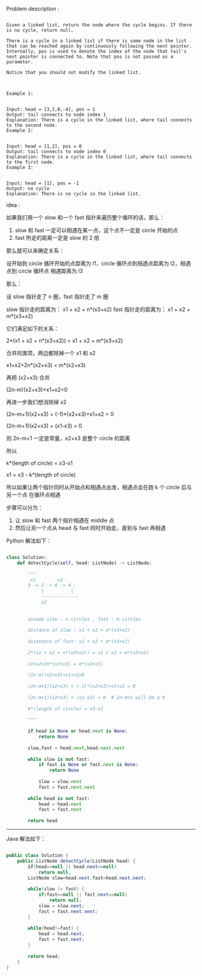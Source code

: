 
Problem description :

```

Given a linked list, return the node where the cycle begins. If there is no cycle, return null.

There is a cycle in a linked list if there is some node in the list that can be reached again by continuously following the next pointer. Internally, pos is used to denote the index of the node that tail's next pointer is connected to. Note that pos is not passed as a parameter.

Notice that you should not modify the linked list.

 

Example 1:


Input: head = [3,2,0,-4], pos = 1
Output: tail connects to node index 1
Explanation: There is a cycle in the linked list, where tail connects to the second node.
Example 2:


Input: head = [1,2], pos = 0
Output: tail connects to node index 0
Explanation: There is a cycle in the linked list, where tail connects to the first node.
Example 3:


Input: head = [1], pos = -1
Output: no cycle
Explanation: There is no cycle in the linked list.

```

idea :

如果我们用一个 slow 和一个 fast 指针来遍历整个循环的话，那么：

1. slow 和 fast 一定可以相遇在某一点，这个点不一定是 circle 开始的点
2. fast 所走的距离一定是 slow 的 2 倍

那么就可以来确定关系：

设开始到 circle 循环开始的点距离为 l1，circle 循环点到相遇点距离为 l2，相遇点到 circle 循环点
相遇距离为 l3

那么：

设 slow 指针走了 n 圈，fast 指针走了 m 圈

slow 指针走的距离为： x1 + x2 + n*(x3+x2)
fast 指针走的距离为： x1 + x2 + m*(x3+x2)

它们满足如下的关系：

2*(x1 + x2 + n*(x3+x2)) = x1 + x2 + m*(x3+x2)

合并同类项，两边都除掉一个 x1 和 x2

x1+x2+2n*(x2+x3) = m*(x2+x3)

再把 (x2+x3) 合并

(2n-m)(x2+x3)+x1+x2=0

再进一步我们想消除掉 x2

(2n-m+1)(x2+x3) + (-1)*(x2+x3)+x1+x2 = 0

(2n-m+1)(x2+x3) + (x1-x3) = 0 

则 2n-m+1 一定是常量，x2+x3 是整个 circle 的距离

所以

k*(length of circle) = x3-x1

x1 = x3 - k*(length of circle)

所以如果让两个指针同时从开始点和相遇点出发，相遇点会在跑 k 个 circle 后与另一个点
在循环点相遇

步骤可以分为：

1. 让 slow 和 fast 两个指针相遇在 middle 点
2. 然后让另一个点从 head 与 fast 同时开始走，直到与 fast 再相遇

Python 解法如下：

```Python

class Solution:
    def detectCycle(self, head: ListNode) -> ListNode:
        
        """
         x1        x2
        3 -> 2 -> 0 -> 4 -
             |          |
             -------------- 
             x3
            
    
        assume slow : n circles , fast : m circles
        
        distance of slow : x1 + x2 + n*(x3+x2)
        
        disatance of fast: x1 + x2 + m*(x3+x2)
        
        2*(x1 + x2 + n*(x3+x2)) = x1 + x2 + m*(x3+x2)
        
        x1+x2+2n*(x2+x3) = m*(x2+x3)
        
        (2n-m)(x2+x3)+x1+x2=0
        
        (2n-m+1)(x2+x3) + (-1)*(x2+x3)+x1+x2 = 0
        
        (2n-m+1)(x2+x3) + (x1-x3) = 0  # 2n-m+1 will be a K
        
        k*(length of circle) = x3-x1
        
        """
        
        if head is None or head.next is None:
            return None
        
        slow,fast = head.next,head.next.next
        
        while slow is not fast:
            if fast is None or fast.next is None:
                return None
            
            slow = slow.next
            fast = fast.next.next
        
        while head is not fast:
            head = head.next
            fast = fast.next
        
        return head

```

---

Java 解法如下：

```Java

public class Solution {
    public ListNode detectCycle(ListNode head) {
        if(head==null || head.next==null)
            return null;
        ListNode slow=head.next,fast=head.next.next;
        
        while(slow != fast) {
            if(fast==null || fast.next==null)
                return null;
            slow = slow.next;
            fast = fast.next.next;
        }
        
        while(head!=fast) {
            head = head.next;
            fast = fast.next;
        }
        
        return head;
    }
}

```